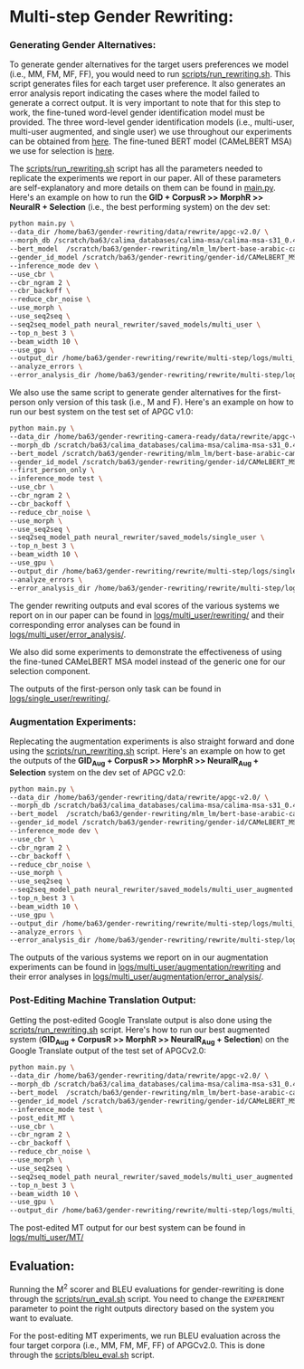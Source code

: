 # Multi-step Gender Rewriting:

### Generating Gender Alternatives:
To generate gender alternatives for the target users preferences we model (i.e., MM, FM, MF, FF), you would need to run [scripts/run_rewriting.sh](scripts/run_rewriting.sh). This script generates files for each target user preference. It also generates an error analysis report indicating the cases where the model failed to generate a correct output. It is very important to note that for this step to work, the fine-tuned word-level gender identification model must be provided. The three word-level gender identification models (i.e., multi-user, multi-user augmented, and single user) we use throughout our experiments can be obtained from [here](https://drive.google.com/drive/folders/1IxmvY5xrnAq5QXBhKOEK908Z7H5R7uYp?usp=sharing). The fine-tuned BERT model (CAMeLBERT MSA) we use for selection is [here](https://drive.google.com/drive/folders/1WnJXhLxexrwlCNrG8mxpY-5schKMrmp-?usp=sharing).<br/>

The [scripts/run_rewriting.sh](scripts/run_rewriting.sh) script has all the parameters needed to replicate the experiments we report in our paper. All of these parameters are self-explanatory and more details on them can be found in [main.py](https://github.com/balhafni/gender-rewriting/blob/master/rewrite/multi-step/main.py). Here's an example on how to run the **GID + CorpusR >> MorphR >> NeuralR + Selection** (i.e., the best performing system) on the dev set:

```bash
python main.py \
--data_dir /home/ba63/gender-rewriting/data/rewrite/apgc-v2.0/ \
--morph_db /scratch/ba63/calima_databases/calima-msa/calima-msa-s31_0.4.2.utf8.db.copy-mod \
--bert_model  /scratch/ba63/gender-rewriting/mlm_lm/bert-base-arabic-camelbert-msa-mlm-88 \
--gender_id_model /scratch/ba63/gender-rewriting/gender-id/CAMeLBERT_MSA/camera_ready/multi_user_with_clitics/models_f1/checkpoint-10000 \
--inference_mode dev \
--use_cbr \
--cbr_ngram 2 \
--cbr_backoff \
--reduce_cbr_noise \
--use_morph \
--use_seq2seq \
--seq2seq_model_path neural_rewriter/saved_models/multi_user \
--top_n_best 3 \
--beam_width 10 \
--use_gpu \
--output_dir /home/ba63/gender-rewriting/rewrite/multi-step/logs/multi_user/rewriting/CorpusR_MorphR_NeuralR
--analyze_errors \
--error_analysis_dir /home/ba63/gender-rewriting/rewrite/multi-step/logs/multi_user/error_analysis/CorpusR_MorphR_NeuralR
```

We also use the same script to generate gender alternatives for the first-person only version of this task (i.e., M and F). Here's an example on how to run our best system on the test set of APGC v1.0:

```bash
python main.py \
--data_dir /home/ba63/gender-rewriting-camera-ready/data/rewrite/apgc-v1.0/ \
--morph_db /scratch/ba63/calima_databases/calima-msa/calima-msa-s31_0.4.2.utf8.db.copy-mod \
--bert_model /scratch/ba63/gender-rewriting/mlm_lm/bert-base-arabic-camelbert-msa-mlm-88 \
--gender_id_model /scratch/ba63/gender-rewriting/gender-id/CAMeLBERT_MSA/camera_ready/single_user/models_f1/checkpoint-1000/ \
--first_person_only \
--inference_mode test \
--use_cbr \
--cbr_ngram 2 \
--cbr_backoff \
--reduce_cbr_noise \
--use_morph \
--use_seq2seq \
--seq2seq_model_path neural_rewriter/saved_models/single_user \
--top_n_best 3 \
--beam_width 10 \
--use_gpu \
--output_dir /home/ba63/gender-rewriting/rewrite/multi-step/logs/single_user/CorpusR_MorphR_NeuralR_test \
--analyze_errors \
--error_analysis_dir /home/ba63/gender-rewriting/rewrite/multi-step/logs/single_user/CorpusR_MorphR_NeuralR_test
```

The gender rewriting outputs and eval scores of the various systems we report on in our paper can be found in [logs/multi_user/rewriting/](logs/multi_user/rewriting/) and their corresponding error analyses can be found in [logs/multi_user/error_analysis/](logs/multi_user/error_analysis/).<br/>

We also did some experiments to demonstrate the effectiveness of using the fine-tuned CAMeLBERT MSA model instead of the generic one for our selection component.

The outputs of the first-person only task can be found in [logs/single_user/rewriting/](logs/single_user/rewriting/).

### Augmentation Experiments:
Replecating the augmentation experiments is also straight forward and done using the [scripts/run_rewriting.sh](scripts/run_rewriting.sh) script. Here's an example on how to get the outputs of the **GID<sub>Aug</sub> + CorpusR >> MorphR >> NeuralR<sub>Aug</sub> + Selection** system on the dev set of APGC v2.0:

```bash
python main.py \
--data_dir /home/ba63/gender-rewriting/data/rewrite/apgc-v2.0/ \
--morph_db /scratch/ba63/calima_databases/calima-msa/calima-msa-s31_0.4.2.utf8.db.copy-mod \
--bert_model  /scratch/ba63/gender-rewriting/mlm_lm/bert-base-arabic-camelbert-msa-mlm-88 \
--gender_id_model /scratch/ba63/gender-rewriting/gender-id/CAMeLBERT_MSA/camera_ready/multi_user_with_clitics/augmented_models/5000/models_f1/checkpoint-55000 \
--inference_mode dev \
--use_cbr \
--cbr_ngram 2 \
--cbr_backoff \
--reduce_cbr_noise \
--use_morph \
--use_seq2seq \
--seq2seq_model_path neural_rewriter/saved_models/multi_user_augmented \
--top_n_best 3 \
--beam_width 10 \
--use_gpu \
--output_dir /home/ba63/gender-rewriting/rewrite/multi-step/logs/multi_user/augmentation/rewriting/CorpusR_MorphR_NeuralR_aug_GID_aug
--analyze_errors \
--error_analysis_dir /home/ba63/gender-rewriting/rewrite/multi-step/logs/multi_user/augmentation/error_analysis/CorpusR_MorphR_NeuralR_aug_GID_aug
```

The outputs of the various systems we report on in our augmentation experiments can be found in [logs/multi_user/augmentation/rewriting](logs/multi_user/augmentation/rewriting) and their error analyses in [logs/multi_user/augmentation/error_analysis/](logs/multi_user/augmentation/error_analysis).


### Post-Editing Machine Translation Output:
Getting the post-edited Google Translate output is also done using the [scripts/run_rewriting.sh](scripts/run_rewriting.sh) script.
Here's how to run our best augmented system (**GID<sub>Aug</sub> + CorpusR >> MorphR >> NeuralR<sub>Aug</sub> + Selection**) on the Google Translate output of the test set of APGCv2.0:
```bash
python main.py \
--data_dir /home/ba63/gender-rewriting/data/rewrite/apgc-v2.0/ \
--morph_db /scratch/ba63/calima_databases/calima-msa/calima-msa-s31_0.4.2.utf8.db.copy-mod \
--bert_model  /scratch/ba63/gender-rewriting/mlm_lm/bert-base-arabic-camelbert-msa-mlm-88 \
--gender_id_model /scratch/ba63/gender-rewriting/gender-id/CAMeLBERT_MSA/camera_ready/multi_user_with_clitics/augmented_models/5000/models_f1/checkpoint-55000 \
--inference_mode test \
--post_edit_MT \
--use_cbr \
--cbr_ngram 2 \
--cbr_backoff \
--reduce_cbr_noise \
--use_morph \
--use_seq2seq \
--seq2seq_model_path neural_rewriter/saved_models/multi_user_augmented \
--top_n_best 3 \
--beam_width 10 \
--use_gpu \
--output_dir /home/ba63/gender-rewriting/rewrite/multi-step/logs/multi_user/MT/CorpusR_MorphR_NeuralR_aug_GID_aug_test
```

The post-edited MT output for our best system can be found in [logs/multi_user/MT/](logs/multi_user/MT/)

## Evaluation:
Running the M<sup>2</sup> scorer and BLEU evaluations for gender-rewriting is done through the [scripts/run_eval.sh](scripts/run_eval.sh) script. You need to change the `EXPERIMENT` parameter to point the right outputs directory based on the system you want to evaluate.</br>

For the post-editing MT experiments, we run BLEU evaluation across the four target corpora (i.e., MM, FM, MF, FF) of APGCv2.0. This is done through the [scripts/bleu_eval.sh](scripts/bleu_eval.sh) script.

